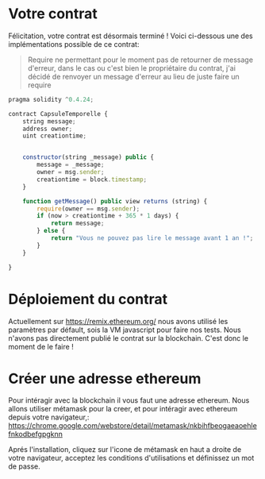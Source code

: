 # Votre contrat
Félicitation, votre contrat est désormais terminé !
Voici ci-dessous une des implémentations possible de ce contrat:

> Require ne permettant pour le moment pas de retourner de message d'erreur, dans le cas ou c'est bien le propriétaire du contrat, j'ai décidé de renvoyer un message d'erreur au lieu de juste faire un require

```javascript
pragma solidity ^0.4.24;

contract CapsuleTemporelle {
    string message;
    address owner;
    uint creationtime;


    constructor(string _message) public {
        message = _message;
        owner = msg.sender;
        creationtime = block.timestamp;
    }

    function getMessage() public view returns (string) {
        require(owner == msg.sender);
        if (now > creationtime + 365 * 1 days) {
            return message;
        } else {
            return "Vous ne pouvez pas lire le message avant 1 an !";
        }
    }

}
```


# Déploiement du contrat

Actuellement sur https://remix.ethereum.org/ nous avons utilisé les paramètres par défault, sois la VM javascript pour faire nos tests. Nous n'avons pas directement publié le contrat sur la blockchain. C'est donc le moment de le faire !

# Créer une adresse ethereum

Pour intéragir avec la blockchain il vous faut une adresse ethereum.
Nous allons utiliser métamask pour la creer, et pour intéragir avec ethereum depuis votre navigateur,: https://chrome.google.com/webstore/detail/metamask/nkbihfbeogaeaoehlefnkodbefgpgknn

Aprés l'installation, cliquez sur l'icone de métamask en haut a droite de votre navigateur, acceptez les conditions d'utilisations et définissez un mot de passe.

